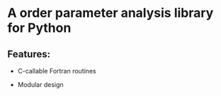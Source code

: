 # A order parameter analysis library for Python  


## Features:

* C-callable Fortran routines

* Modular design






